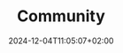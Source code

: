 ---
title: 'Community'
date: 2024-12-04T11:05:07+02:00
draft: false
type: community
layout: community
---